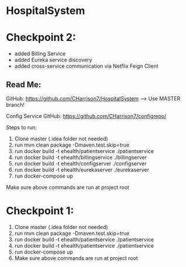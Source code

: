 # HospitalSystem

# Checkpoint 2:
- added Billing Service
- added Eureka service discovery
- added cross-service communication via Netflix Feign Client

## Read Me:

GitHub: https://github.com/CHarrison7/HospitalSystem --> Use MASTER branch!

Config Service GitHub: https://github.com/CHarrison7/configrepo/


Steps to run:

1. Clone master (.idea folder not needed)
2. run mvn clean package -Dmaven.test.skip=true
3. run docker build -t ehealth/patientservice ./patientservice
4. run docker build -t ehealth/billingservice ./billingserver
5. run docker build -t ehealth/configserver ./configserver
6. run docker build -t ehealth/eurekaserver ./eurekaserver
7. run docker-compose up

Make sure above commands are run at project root


# Checkpoint 1:
1. Clone master (.idea folder not needed)
2. run mvn clean package -Dmaven.test.skip=true
3. run docker build -t ehealth/patientservice ./patientservice
4. run docker build -t ehealth/patientservice ./patientservice
5. run docker-compose up
6. Make sure above commands are run at project root

